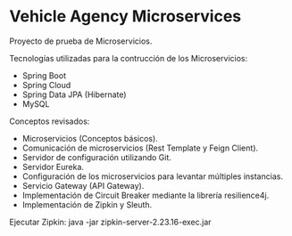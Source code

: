 # Vehicle Agency Microservices
Proyecto de prueba de Microservicios.

Tecnologías utilizadas para la contrucción de los Microservicios:
- Spring Boot
- Spring Cloud
- Spring Data JPA (Hibernate)
- MySQL

Conceptos revisados:
- Microservicios (Conceptos básicos).
- Comunicación de microservicios (Rest Template y Feign Client).
- Servidor de configuración utilizando Git.
- Servidor Eureka.
- Configuración de los microservicios para levantar múltiples instancias.
- Servicio Gateway (API Gateway).
- Implementación de Circuit Breaker mediante la librería resilience4j.
- Implementación de Zipkin y Sleuth.

Ejecutar Zipkin:
java -jar zipkin-server-2.23.16-exec.jar